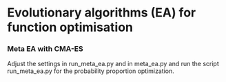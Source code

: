 # Evolutionary algorithms (EA) for function optimisation
### Meta EA with CMA-ES
Adjust the settings in run_meta_ea.py and in meta_ea.py and run the script run_meta_ea.py for the probability proportion optimization.
